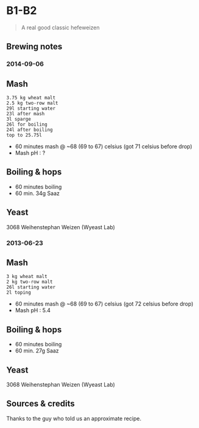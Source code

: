 # B1-B2

> A real good classic hefeweizen

## Brewing notes

### 2014-09-06

## Mash

```mash
3.75 kg wheat malt
2.5 kg two-row malt
29l starting water
23l after mash
3l sparge
26l for boiling
24l after boiling
top to 25.75l
```

- 60 minutes mash @ ~68 (69 to 67) celsius (got 71 celsius before drop)
- Mash pH : ?

## Boiling & hops

- 60 minutes boiling
- 60 min. 34g Saaz

## Yeast

3068 Weihenstephan Weizen (Wyeast Lab)

### 2013-06-23

## Mash

```mash
3 kg wheat malt
2 kg two-row malt
26l starting water
2l toping
```

- 60 minutes mash @ ~68 (69 to 67) celsius (got 72 celsius before drop)
- Mash pH : 5.4

## Boiling & hops

- 60 minutes boiling
- 60 min. 27g Saaz

## Yeast

3068 Weihenstephan Weizen (Wyeast Lab)

## Sources & credits

Thanks to the guy who told us an approximate recipe.

